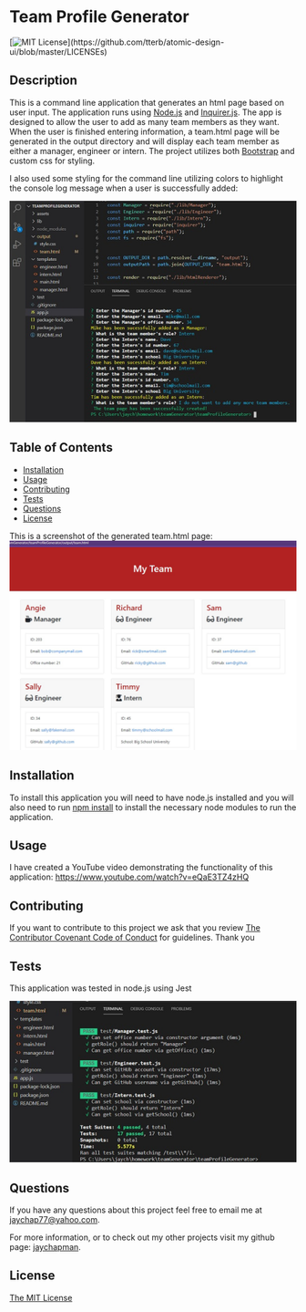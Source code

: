 # Team Profile Generator
[![MIT License](https://img.shields.io/apm/l/atomic-design-ui.svg?)](https://github.com/tterb/atomic-design-ui/blob/master/LICENSEs)

## Description 

This is a command line application that generates an html page based on user input. The application runs using [Node.js](https://nodejs.org/en/) and [Inquirer.js](https://www.npmjs.com/package/inquirer). The app is designed to allow the user to add as many team members as they want. When the user is finished entering information, a team.html page will be generated in the output directory and will display each team member as either a manager, engineer or intern. The project utilizes both [Bootstrap](https://getbootstrap.com/) and custom css for styling.

I also used some styling for the command line utilizing colors to highlight the console log message when a user is successfully added:

![screenshot](assets/screenshot1.jpg)

## Table of Contents

* [Installation](#installation)
* [Usage](#usage)
* [Contributing](#Contributing)
* [Tests](#Tests)
* [Questions](#Questions)
* [License](#license)

This is a screenshot of the generated team.html page:
![screenshot](assets/screenshot.jpg)

## Installation

To install this application you will need to have node.js installed and you will also need to run [npm install](https://docs.npmjs.com/cli/install) to install the necessary node modules to run the application.

## Usage

I have created a YouTube video demonstrating the functionality of this application: https://www.youtube.com/watch?v=eQaE3TZ4zHQ

## Contributing

If you want to contribute to this project we ask that you review [The Contributor Covenant Code of Conduct](https://www.contributor-covenant.org/version/2/0/code_of_conduct/) for guidelines. Thank you

## Tests

This application was tested in node.js using Jest

![test screenshot](assets/screenshotTest.jpg)

## Questions

If you have any questions about this project feel free to email me at jaychap77@yahoo.com. 

For more information, or to check out my other projects visit my github page: [jaychapman](https://github.com/jaychapman).

## License

[The MIT License](https://opensource.org/licenses/MIT)
  
